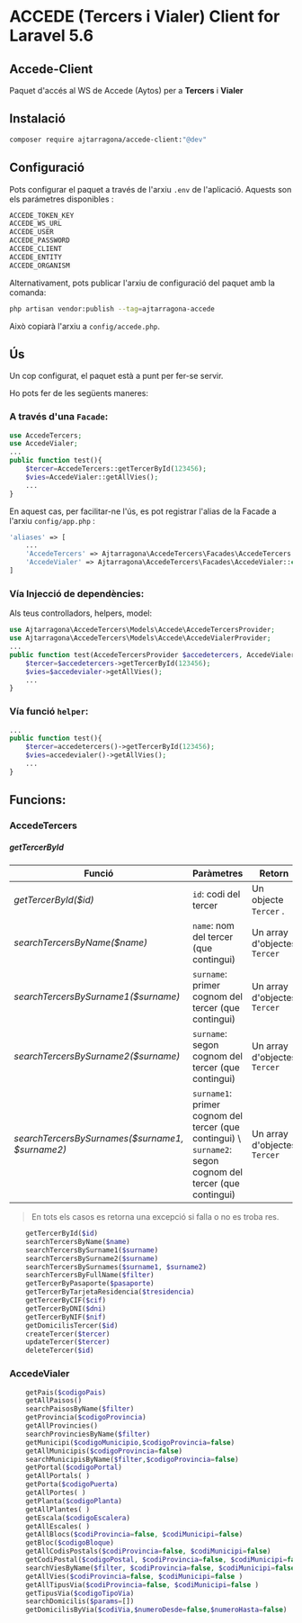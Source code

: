 # ACCEDE (Tercers i Vialer) Client for Laravel 5.6

## Accede-Client

Paquet d'accés al WS de Accede (Aytos) per a **Tercers** i **Vialer**


## Instalació

```bash
composer require ajtarragona/accede-client:"@dev"
```

## Configuració

Pots configurar el paquet a través de l'arxiu `.env` de l'aplicació. Aquests son els parámetres disponibles :
```bash
ACCEDE_TOKEN_KEY 
ACCEDE_WS_URL 
ACCEDE_USER 
ACCEDE_PASSWORD 
ACCEDE_CLIENT 
ACCEDE_ENTITY 
ACCEDE_ORGANISM 
```
Alternativament, pots publicar l'arxiu de configuració del paquet amb la comanda:

```bash
php artisan vendor:publish --tag=ajtarragona-accede
```

Això copiarà l'arxiu a `config/accede.php`.



## Ús

Un cop configurat, el paquet està a punt per fer-se servir. 

Ho pots fer de les següents maneres:

### A través d'una `Facade`:

```php
use AccedeTercers;
use AccedeVialer;
...
public function test(){
	$tercer=AccedeTercers::getTercerById(123456);
	$vies=AccedeVialer::getAllVies();
	...
}
```
En aquest cas, per facilitar-ne l'ús, es pot registrar l'alias de la Facade a l'arxiu `config/app.php` :

```php
'aliases' => [
	...
	'AccedeTercers' => Ajtarragona\AccedeTercers\Facades\AccedeTercers::class,
	'AccedeVialer' => Ajtarragona\AccedeTercers\Facades\AccedeVialer::class
]

```

### Vía Injecció de dependències:

Als teus controlladors, helpers, model:

```php
use Ajtarragona\AccedeTercers\Models\Accede\AccedeTercersProvider;
use Ajtarragona\AccedeTercers\Models\Accede\AccedeVialerProvider;
...
public function test(AccedeTercersProvider $accedetercers, AccedeVialerProvider $accedevialer){
	$tercer=$accedetercers->getTercerById(123456);
	$vies=$accedevialer->getAllVies();
	...
}
```

### Vía funció `helper`:
```php
...
public function test(){
	$tercer=accedetercers()->getTercerById(123456);
	$vies=accedevialer()->getAllVies();
	...
}
```


## Funcions:

### AccedeTercers
##### getTercerById
Funció | Paràmetres | Retorn 
--- | --- | --- 
*getTercerById($id)* | `id`: codi del tercer| Un objecte `Tercer` .
*searchTercersByName($name)* | `name`: nom del tercer (que contingui) | Un array d'objectes `Tercer`
*searchTercersBySurname1($surname)* | `surname`: primer cognom del tercer (que contingui) | Un array d'objectes `Tercer`
*searchTercersBySurname2($surname)* | `surname`: segon cognom del tercer (que contingui) | Un array d'objectes `Tercer`
*searchTercersBySurnames($surname1, $surname2)* | `surname1`: primer cognom del tercer (que contingui) \ `surname2`: segon cognom del tercer (que contingui)  | Un array d'objectes `Tercer`

> En tots els casos es retorna una excepció si falla o no es troba res.



```php
	getTercerById($id)
	searchTercersByName($name)
	searchTercersBySurname1($surname)
	searchTercersBySurname2($surname)
	searchTercersBySurnames($surname1, $surname2)
	searchTercersByFullName($filter)
	getTercerByPasaporte($pasaporte)
	getTercerByTarjetaResidencia($tresidencia)
	getTercerByCIF($cif)
	getTercerByDNI($dni)
	getTercerByNIF($nif)
	getDomicilisTercer($id)
	createTercer($tercer)
	updateTercer($tercer)
	deleteTercer($id)
```

### AccedeVialer
```php
	getPais($codigoPais)
	getAllPaisos()
	searchPaisosByName($filter)
	getProvincia($codigoProvincia)
	getAllProvincies()
	searchProvinciesByName($filter)
	getMunicipi($codigoMunicipio,$codigoProvincia=false)
	getAllMunicipis($codigoProvincia=false)
	searchMunicipisByName($filter,$codigoProvincia=false)
	getPortal($codigoPortal)
	getAllPortals( )
	getPorta($codigoPuerta) 
	getAllPortes( ) 
	getPlanta($codigoPlanta)
	getAllPlantes( )
	getEscala($codigoEscalera)
	getAllEscales( ) 
	getAllBlocs($codiProvincia=false, $codiMunicipi=false)
	getBloc($codigoBloque)
	getAllCodisPostals($codiProvincia=false, $codiMunicipi=false)
	getCodiPostal($codigoPostal, $codiProvincia=false, $codiMunicipi=false)
	searchViesByName($filter, $codiProvincia=false, $codiMunicipi=false )
	getAllVies($codiProvincia=false, $codiMunicipi=false )
	getAllTipusVia($codiProvincia=false, $codiMunicipi=false ) 
	getTipusVia($codigoTipoVia)
	searchDomicilis($params=[])
	getDomicilisByVia($codiVia,$numeroDesde=false,$numeroHasta=false)
```